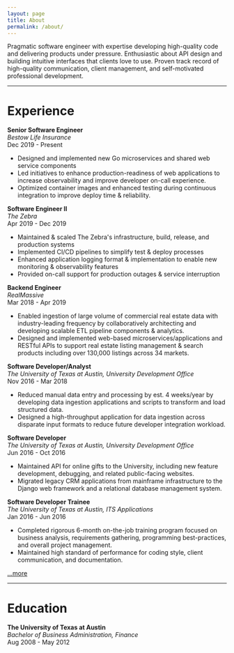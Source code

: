 ```yaml
---
layout: page
title: About
permalink: /about/
---
```


Pragmatic software engineer with expertise developing high-quality code and delivering products under pressure.  Enthusiastic about API design and building intuitive interfaces that clients love to use.  Proven track record of high-quality communication, client management, and self-motivated professional development.

---

# Experience

**Senior Software Engineer**  
*Bestow Life Insurance*  
Dec 2019 - Present

- Designed and implemented new Go microservices and shared web service components
- Led initiatives to enhance production-readiness of web applications to increase observability and improve developer on-call experience.
- Optimized container images and enhanced testing during continuous integration to improve deploy time & reliability. 

**Software Engineer II**  
*The Zebra*  
Apr 2019 - Dec 2019

- Maintained & scaled The Zebra's infrastructure, build, release, and production systems
- Implemented CI/CD pipelines to simplify test & deploy processes
- Enhanced application logging format & implementation to enable new monitoring & observability features
- Provided on-call support for production outages & service interruption

**Backend Engineer**  
*RealMassive*  
Mar 2018 - Apr 2019

- Enabled ingestion of large volume of commercial real estate data with industry-leading frequency by collaboratively architecting and developing scalable ETL pipeline components & analytics.
- Designed and implemented web-based microservices/applications and RESTful APIs to support real estate listing management & search products including over 130,000 listings across 34 markets.

**Software Developer/Analyst**  
*The University of Texas at Austin, University Development Office*  
Nov 2016 - Mar 2018

- Reduced manual data entry and processing by est. 4 weeks/year by developing data ingestion applications and scripts to transform and load structured data.
- Designed a high-throughput application for data ingestion across disparate input formats to reduce future developer integration workload.

**Software Developer**  
*The University of Texas at Austin, University Development Office*  
Jun 2016 - Oct 2016

- Maintained API for online gifts to the University, including new feature development, debugging, and related public-facing websites.
- Migrated legacy CRM applications from mainframe infrastructure to the Django web framework and a relational database management system.

**Software Developer Trainee**  
*The University of Texas at Austin, ITS Applications*  
Jan 2016 - Jun 2016

- Completed rigorous 6-month on-the-job training program focused on business analysis, requirements gathering, programming best-practices, and overall project management.
- Maintained high standard of performance for coding style, client communication, and documentation.

[...more](https://www.linkedin.com/in/travisbrim/)

---

# Education

**The University of Texas at Austin**  
*Bachelor of Business Administration, Finance*  
Aug 2008 - May 2012
